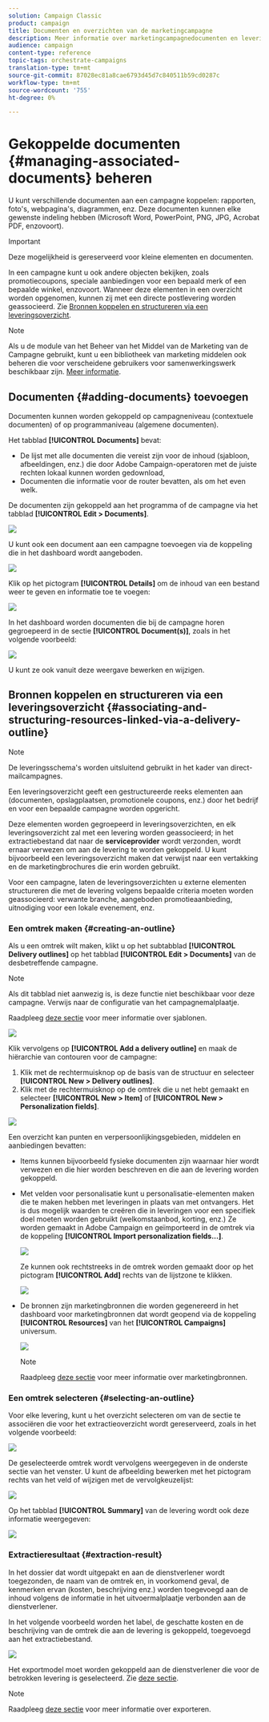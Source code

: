 ```yaml
---
solution: Campaign Classic
product: campaign
title: Documenten en overzichten van de marketingcampagne
description: Meer informatie over marketingcampagnedocumenten en leveringscontouren
audience: campaign
content-type: reference
topic-tags: orchestrate-campaigns
translation-type: tm+mt
source-git-commit: 87028ec81a8cae6793d45d7c840511b59cd0287c
workflow-type: tm+mt
source-wordcount: '755'
ht-degree: 0%

---
```



# Gekoppelde documenten {#managing-associated-documents} beheren

U kunt verschillende documenten aan een campagne koppelen: rapporten, foto&#39;s, webpagina&#39;s, diagrammen, enz. Deze documenten kunnen elke gewenste indeling hebben (Microsoft Word, PowerPoint, PNG, JPG, Acrobat PDF, enzovoort).

>[!IMPORTANT]
>
>Deze mogelijkheid is gereserveerd voor kleine elementen en documenten.

In een campagne kunt u ook andere objecten bekijken, zoals promotiecoupons, speciale aanbiedingen voor een bepaald merk of een bepaalde winkel, enzovoort. Wanneer deze elementen in een overzicht worden opgenomen, kunnen zij met een directe postlevering worden geassocieerd. Zie [Bronnen koppelen en structureren via een leveringsoverzicht](#associating-and-structuring-resources-linked-via-a-delivery-outline).

>[!NOTE]
>
>Als u de module van het Beheer van het Middel van de Marketing van de Campagne gebruikt, kunt u een bibliotheek van marketing middelen ook beheren die voor verscheidene gebruikers voor samenwerkingswerk beschikbaar zijn. [Meer informatie](../../campaign/using/managing-marketing-resources.md).

## Documenten {#adding-documents} toevoegen

Documenten kunnen worden gekoppeld op campagneniveau (contextuele documenten) of op programmaniveau (algemene documenten).

Het tabblad **[!UICONTROL Documents]** bevat:

* De lijst met alle documenten die vereist zijn voor de inhoud (sjabloon, afbeeldingen, enz.) die door Adobe Campaign-operatoren met de juiste rechten lokaal kunnen worden gedownload,
* Documenten die informatie voor de router bevatten, als om het even welk.

De documenten zijn gekoppeld aan het programma of de campagne via het tabblad **[!UICONTROL Edit > Documents]**.

![](assets/s_ncs_user_op_add_document.png)

U kunt ook een document aan een campagne toevoegen via de koppeling die in het dashboard wordt aangeboden.

![](assets/add_a_document_in_op.png)

Klik op het pictogram **[!UICONTROL Details]** om de inhoud van een bestand weer te geven en informatie toe te voegen:

![](assets/s_ncs_user_op_add_document_details.png)

In het dashboard worden documenten die bij de campagne horen gegroepeerd in de sectie **[!UICONTROL Document(s)]**, zoals in het volgende voorbeeld:

![](assets/s_ncs_user_op_edit_document.png)

U kunt ze ook vanuit deze weergave bewerken en wijzigen.

## Bronnen koppelen en structureren via een leveringsoverzicht {#associating-and-structuring-resources-linked-via-a-delivery-outline}

>[!NOTE]
>
>De leveringsschema&#39;s worden uitsluitend gebruikt in het kader van direct-mailcampagnes.

Een leveringsoverzicht geeft een gestructureerde reeks elementen aan (documenten, opslagplaatsen, promotionele coupons, enz.) door het bedrijf en voor een bepaalde campagne worden opgericht.

Deze elementen worden gegroepeerd in leveringsoverzichten, en elk leveringsoverzicht zal met een levering worden geassocieerd; in het extractiebestand dat naar de **serviceprovider** wordt verzonden, wordt ernaar verwezen om aan de levering te worden gekoppeld. U kunt bijvoorbeeld een leveringsoverzicht maken dat verwijst naar een vertakking en de marketingbrochures die erin worden gebruikt.

Voor een campagne, laten de leveringsoverzichten u externe elementen structureren die met de levering volgens bepaalde criteria moeten worden geassocieerd: verwante branche, aangeboden promotieaanbieding, uitnodiging voor een lokale evenement, enz.

### Een omtrek maken {#creating-an-outline}

Als u een omtrek wilt maken, klikt u op het subtabblad **[!UICONTROL Delivery outlines]** op het tabblad **[!UICONTROL Edit > Documents]** van de desbetreffende campagne.

>[!NOTE]
>
>Als dit tabblad niet aanwezig is, is deze functie niet beschikbaar voor deze campagne. Verwijs naar de configuratie van het campagnemalplaatje.
>   
>Raadpleeg [deze sectie](../../campaign/using/marketing-campaign-templates.md#campaign-templates) voor meer informatie over sjablonen.

![](assets/s_ncs_user_op_composition_link.png)

Klik vervolgens op **[!UICONTROL Add a delivery outline]** en maak de hiërarchie van contouren voor de campagne:

1. Klik met de rechtermuisknop op de basis van de structuur en selecteer **[!UICONTROL New > Delivery outlines]**.
1. Klik met de rechtermuisknop op de omtrek die u net hebt gemaakt en selecteer **[!UICONTROL New > Item]** of **[!UICONTROL New > Personalization fields]**.

![](assets/s_ncs_user_op_add_composition.png)

Een overzicht kan punten en verpersoonlijkingsgebieden, middelen en aanbiedingen bevatten:

* Items kunnen bijvoorbeeld fysieke documenten zijn waarnaar hier wordt verwezen en die hier worden beschreven en die aan de levering worden gekoppeld.
* Met velden voor personalisatie kunt u personalisatie-elementen maken die te maken hebben met leveringen in plaats van met ontvangers. Het is dus mogelijk waarden te creëren die in leveringen voor een specifiek doel moeten worden gebruikt (welkomstaanbod, korting, enz.) Ze worden gemaakt in Adobe Campaign en geïmporteerd in de omtrek via de koppeling **[!UICONTROL Import personalization fields...]**.

   ![](assets/s_ncs_user_op_add_composition_field.png)

   Ze kunnen ook rechtstreeks in de omtrek worden gemaakt door op het pictogram **[!UICONTROL Add]** rechts van de lijstzone te klikken.

   ![](assets/s_ncs_user_op_add_composition_field_button.png)

* De bronnen zijn marketingbronnen die worden gegenereerd in het dashboard voor marketingbronnen dat wordt geopend via de koppeling **[!UICONTROL Resources]** van het **[!UICONTROL Campaigns]** universum.

   ![](assets/s_ncs_user_mkg_resource_ovv.png)

   >[!NOTE]
   >
   >Raadpleeg [deze sectie](../../campaign/using/managing-marketing-resources.md) voor meer informatie over marketingbronnen.

### Een omtrek selecteren {#selecting-an-outline}

Voor elke levering, kunt u het overzicht selecteren om van de sectie te associëren die voor het extractieoverzicht wordt gereserveerd, zoals in het volgende voorbeeld:

![](assets/s_ncs_user_op_select_composition.png)

De geselecteerde omtrek wordt vervolgens weergegeven in de onderste sectie van het venster. U kunt de afbeelding bewerken met het pictogram rechts van het veld of wijzigen met de vervolgkeuzelijst:

![](assets/s_ncs_user_op_select_composition_b.png)

Op het tabblad **[!UICONTROL Summary]** van de levering wordt ook deze informatie weergegeven:

![](assets/s_ncs_user_op_select_composition_c.png)

### Extractieresultaat {#extraction-result}

In het dossier dat wordt uitgepakt en aan de dienstverlener wordt toegezonden, de naam van de omtrek en, in voorkomend geval, de kenmerken ervan (kosten, beschrijving enz.) worden toegevoegd aan de inhoud volgens de informatie in het uitvoermalplaatje verbonden aan de dienstverlener.

In het volgende voorbeeld worden het label, de geschatte kosten en de beschrijving van de omtrek die aan de levering is gekoppeld, toegevoegd aan het extractiebestand.

![](assets/s_ncs_user_op_composition_in_export_template.png)

Het exportmodel moet worden gekoppeld aan de dienstverlener die voor de betrokken levering is geselecteerd. Zie [deze sectie](../../campaign/using/providers--stocks-and-budgets.md#creating-service-providers-and-their-cost-structures).

>[!NOTE]
>
>Raadpleeg [deze sectie](../../platform/using/get-started-data-import-export.md) voor meer informatie over exporteren.
